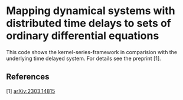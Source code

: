 # Mapping dynamical systems with distributed time delays to sets of ordinary differential equations
This code shows the kernel-series-framework in comparision with the underlying
time delayed system. For details see the preprint [1].
## References
[1] [arXiv:2303.14815](https://arxiv.org/abs/2303.14815)

